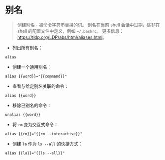 # 别名

> 创建别名 - 被命令字符串替换的词。
> 别名在当前 shell 会话中过期，除非在 shell 的配置文件中定义，例如 `~/.bashrc`。
> 更多信息：<https://tldp.org/LDP/abs/html/aliases.html>。

- 列出所有别名：

`alias`

- 创建一个通用别名：

`alias {{word}}="{{command}}"`

- 查看与给定别名关联的命令：

`alias {{word}}`

- 移除已别名的命令：

`unalias {{word}}`

- 将 `rm` 变为交互式命令：

`alias {{rm}}="{{rm --interactive}}"`

- 创建 `la` 作为 `ls --all` 的快捷方式：

`alias {{la}}="{{ls --all}}"`